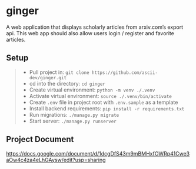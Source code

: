 # ginger
A web application that displays scholarly articles from arxiv.com’s export api. 
This web app should also allow users login / register and favorite articles.

## Setup
> - Pull project in: `git clone https://github.com/ascii-dev/ginger.git`
> - cd into the directory: `cd ginger`
> - Create virtual environment: `python -m venv ./.venv`
> - Activate virtual environment: `source ./.venv/bin/activate`
> - Create `.env` file in project root with `.env.sample` as a template
> - Install backend requirements: `pip install -r requirements.txt`
> - Run migrations: `./manage.py migrate`
> - Start server: `./manage.py runserver`


## Project Document
https://docs.google.com/document/d/1dcgDfS43m9mBMHxfOWRp41Cwe3aOw4c4za4eLhGAysw/edit?usp=sharing